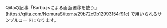Qiitaの記事「Barba.jsによる画面遷移を使う」(https://qiita.com/NomuraS/items/29b72c9b12993154f91c) で用いられるサンプルコードになります。